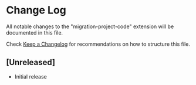 # Change Log

All notable changes to the "migration-project-code" extension will be documented in this file.

Check [Keep a Changelog](http://keepachangelog.com/) for recommendations on how to structure this file.

## [Unreleased]

- Initial release